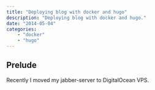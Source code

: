```yaml
---
title: "Deploying blog with docker and hugo"
description: "Deploying blog with docker and hugo."
date: "2014-05-04"
categories:
    - "docker"
    - "hugo"
---
```


## Prelude

Recently I moved my jabber-server to DigitalOcean VPS.
